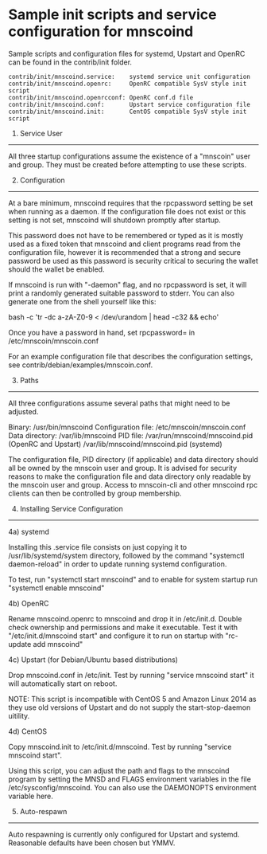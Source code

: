 Sample init scripts and service configuration for mnscoind
==========================================================

Sample scripts and configuration files for systemd, Upstart and OpenRC
can be found in the contrib/init folder.

    contrib/init/mnscoind.service:    systemd service unit configuration
    contrib/init/mnscoind.openrc:     OpenRC compatible SysV style init script
    contrib/init/mnscoind.openrcconf: OpenRC conf.d file
    contrib/init/mnscoind.conf:       Upstart service configuration file
    contrib/init/mnscoind.init:       CentOS compatible SysV style init script

1. Service User
---------------------------------

All three startup configurations assume the existence of a "mnscoin" user
and group.  They must be created before attempting to use these scripts.

2. Configuration
---------------------------------

At a bare minimum, mnscoind requires that the rpcpassword setting be set
when running as a daemon.  If the configuration file does not exist or this
setting is not set, mnscoind will shutdown promptly after startup.

This password does not have to be remembered or typed as it is mostly used
as a fixed token that mnscoind and client programs read from the configuration
file, however it is recommended that a strong and secure password be used
as this password is security critical to securing the wallet should the
wallet be enabled.

If mnscoind is run with "-daemon" flag, and no rpcpassword is set, it will
print a randomly generated suitable password to stderr.  You can also
generate one from the shell yourself like this:

bash -c 'tr -dc a-zA-Z0-9 < /dev/urandom | head -c32 && echo'

Once you have a password in hand, set rpcpassword= in /etc/mnscoin/mnscoin.conf

For an example configuration file that describes the configuration settings,
see contrib/debian/examples/mnscoin.conf.

3. Paths
---------------------------------

All three configurations assume several paths that might need to be adjusted.

Binary:              /usr/bin/mnscoind
Configuration file:  /etc/mnscoin/mnscoin.conf
Data directory:      /var/lib/mnscoind
PID file:            /var/run/mnscoind/mnscoind.pid (OpenRC and Upstart)
                     /var/lib/mnscoind/mnscoind.pid (systemd)

The configuration file, PID directory (if applicable) and data directory
should all be owned by the mnscoin user and group.  It is advised for security
reasons to make the configuration file and data directory only readable by the
mnscoin user and group.  Access to mnscoin-cli and other mnscoind rpc clients
can then be controlled by group membership.

4. Installing Service Configuration
-----------------------------------

4a) systemd

Installing this .service file consists on just copying it to
/usr/lib/systemd/system directory, followed by the command
"systemctl daemon-reload" in order to update running systemd configuration.

To test, run "systemctl start mnscoind" and to enable for system startup run
"systemctl enable mnscoind"

4b) OpenRC

Rename mnscoind.openrc to mnscoind and drop it in /etc/init.d.  Double
check ownership and permissions and make it executable.  Test it with
"/etc/init.d/mnscoind start" and configure it to run on startup with
"rc-update add mnscoind"

4c) Upstart (for Debian/Ubuntu based distributions)

Drop mnscoind.conf in /etc/init.  Test by running "service mnscoind start"
it will automatically start on reboot.

NOTE: This script is incompatible with CentOS 5 and Amazon Linux 2014 as they
use old versions of Upstart and do not supply the start-stop-daemon uitility.

4d) CentOS

Copy mnscoind.init to /etc/init.d/mnscoind. Test by running "service mnscoind start".

Using this script, you can adjust the path and flags to the mnscoind program by
setting the MNSD and FLAGS environment variables in the file
/etc/sysconfig/mnscoind. You can also use the DAEMONOPTS environment variable here.

5. Auto-respawn
-----------------------------------

Auto respawning is currently only configured for Upstart and systemd.
Reasonable defaults have been chosen but YMMV.
